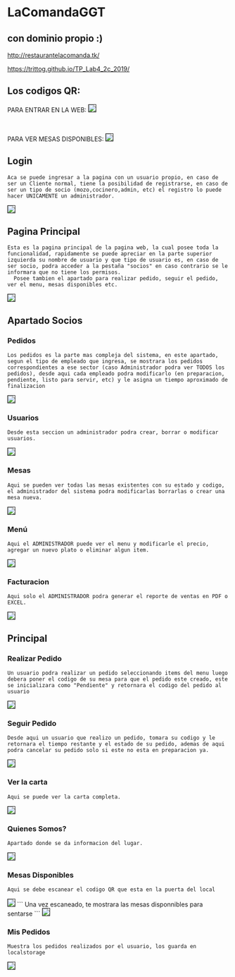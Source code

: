 # LaComandaGGT

## con dominio propio :)

http://restaurantelacomanda.tk/

https://trittog.github.io/TP_Lab4_2c_2019/


## Los codigos QR:

PARA ENTRAR EN LA WEB:
<img src="./qr_entrada.png" border="1">

<br>

PARA VER MESAS DISPONIBLES:
<img src="./EstasParaVerMesas.png" border="1">



## Login
```
Aca se puede ingresar a la pagina con un usuario propio, en caso de ser un Cliente normal, tiene la posibilidad de registrarse, en caso de ser un tipo de socio (mozo,cocinero,admin, etc) el registro lo puede hacer UNICAMENTE un administrador.
```
<img src="./fotos-README/Comanda-login.png" border="1">


## Pagina Principal

```
Esta es la pagina principal de la pagina web, la cual posee toda la funcionalidad, rapidamente se puede apreciar en la parte superior izquierda su nombre de usuario y que tipo de usuario es, en caso de ser socio, podra acceder a la pestaña "socios" en caso contrario se le informara que no tiene los permisos.
  Posee tambien el apartado para realizar pedido, seguir el pedido, ver el menu, mesas disponibles etc.
```
<img src="./EstasParaVerMesas.png" border="1">

## Apartado Socios

### Pedidos

```
Los pedidos es la parte mas compleja del sistema, en este apartado, segun el tipo de empleado que ingresa, se mostrara los pedidos correspondientes a ese sector (caso Administrador podra ver TODOS los pedidos), desde aqui cada empleado podra modificarlo (en preparacion, pendiente, listo para servir, etc) y le asigna un tiempo aproximado de finalizacion
```
<img src="./EstasParaVerMesas.png" border="1">

### Usuarios

```
Desde esta seccion un administrador podra crear, borrar o modificar usuarios.
```
<img src="./EstasParaVerMesas.png" border="1">

### Mesas

```
Aqui se pueden ver todas las mesas existentes con su estado y codigo, el administrador del sistema podra modificarlas borrarlas o crear una mesa nueva.
```
<img src="./EstasParaVerMesas.png" border="1">

### Menú

```
Aqui el ADMINISTRADOR puede ver el menu y modificarle el precio, agregar un nuevo plato o eliminar algun item.
```
<img src="./EstasParaVerMesas.png" border="1">

### Facturacion

```
Aqui solo el ADMINISTRADOR podra generar el reporte de ventas en PDF o EXCEL.
```
<img src="./EstasParaVerMesas.png" border="1">

## Principal

### Realizar Pedido

```
Un usuario podra realizar un pedido seleccionando items del menu luego debera poner el codigo de su mesa para que el pedido este creado, este se inicializara como "Pendiente" y retornara el codigo del pedido al usuario
```
<img src="./EstasParaVerMesas.png" border="1">


### Seguir Pedido

```
Desde aqui un usuario que realizo un pedido, tomara su codigo y le retornara el tiempo restante y el estado de su pedido, ademas de aqui podra cancelar su pedido solo si este no esta en preparacion ya.
```
<img src="./EstasParaVerMesas.png" border="1">

### Ver la carta

```
Aqui se puede ver la carta completa.
```
<img src="./EstasParaVerMesas.png" border="1">

### Quienes Somos?

```
Apartado donde se da informacion del lugar.
```
<img src="./EstasParaVerMesas.png" border="1">

### Mesas Disponibles

```
Aqui se debe escanear el codigo QR que esta en la puerta del local
```
<img src="./EstasParaVerMesas.png" border="1">
```
Una vez escaneado, te mostrara las mesas disponnibles para sentarse
```
<img src="./EstasParaVerMesas.png" border="1">


### Mis Pedidos

```
Muestra los pedidos realizados por el usuario, los guarda en localstorage
```
<img src="./EstasParaVerMesas.png" border="1">
